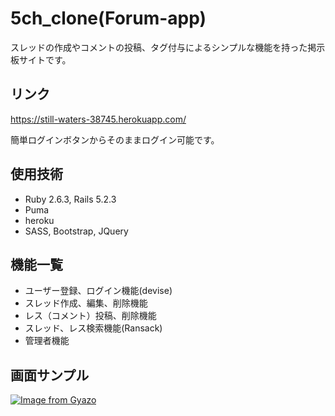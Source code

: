 # 5ch_clone(Forum-app)
スレッドの作成やコメントの投稿、タグ付与によるシンプルな機能を持った掲示板サイトです。

## リンク
https://still-waters-38745.herokuapp.com/

簡単ログインボタンからそのままログイン可能です。

## 使用技術

* Ruby 2.6.3, Rails 5.2.3
* Puma
* heroku
* SASS, Bootstrap, JQuery

## 機能一覧

* ユーザー登録、ログイン機能(devise)
* スレッド作成、編集、削除機能
* レス（コメント）投稿、削除機能
* スレッド、レス検索機能(Ransack)
* 管理者機能

## 画面サンプル

[![Image from Gyazo](https://i.gyazo.com/6e89f1c103a0f86b6afed75ddf100840.png)](https://gyazo.com/6e89f1c103a0f86b6afed75ddf100840)